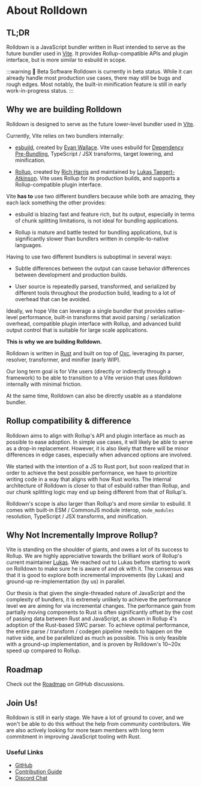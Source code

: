 # About Rolldown

## TL;DR

Rolldown is a JavaScript bundler written in Rust intended to serve as the future bundler used in [Vite](https://vitejs.dev/). It provides Rollup-compatible APIs and plugin interface, but is more similar to esbuild in scope.

:::warning 🚧 Beta Software
Rolldown is currently in beta status. While it can already handle most production use cases, there may still be bugs and rough edges. Most notably, the built-in minification feature is still in early work-in-progress status.
:::

## Why we are building Rolldown

Rolldown is designed to serve as the future lower-level bundler used in [Vite](https://vitejs.dev/).

Currently, Vite relies on two bundlers internally:

- [esbuild](https://github.com/evanw/esbuild), created by [Evan Wallace](https://github.com/evanw). Vite uses esbuild for [Dependency Pre-Bundling](https://vitejs.dev/guide/dep-pre-bundling), TypeScript / JSX transforms, target lowering, and minification.

- [Rollup](https://github.com/rollup/rollup), created by [Rich Harris](https://github.com/Rich-Harris) and maintained by [Lukas Taegert-Atkinson](https://github.com/lukastaegert). Vite uses Rollup for its production builds, and supports a Rollup-compatible plugin interface.

Vite **has to** use two different bundlers because while both are amazing, they each lack something the other provides:

- esbuild is blazing fast and feature rich, but its output, especially in terms of chunk splitting limitations, is not ideal for bundling applications.

- Rollup is mature and battle tested for bundling applications, but is significantly slower than bundlers written in compile-to-native languages.

Having to use two different bundlers is suboptimal in several ways:

- Subtle differences between the output can cause behavior differences between development and production builds.

- User source is repeatedly parsed, transformed, and serialized by different tools throughout the production build, leading to a lot of overhead that can be avoided.

Ideally, we hope Vite can leverage a single bundler that provides native-level performance, built-in transforms that avoid parsing / serialization overhead, compatible plugin interface with Rollup, and advanced build output control that is suitable for large scale applications.

**This is why we are building Rolldown.**

Rolldown is written in [Rust](https://www.rust-lang.org/) and built on top of [Oxc](https://oxc-project.github.io/), leveraging its parser, resolver, transformer, and minifier (early WIP).

Our long term goal is for Vite users (directly or indirectly through a framework) to be able to transition to a Vite version that uses Rolldown internally with minimal friction.

At the same time, Rolldown can also be directly usable as a standalone bundler.

## Rollup compatibility & difference

Rolldown aims to align with Rollup's API and plugin interface as much as possible to ease adoption. In simple use cases, it will likely be able to serve as a drop-in replacement. However, it is also likely that there will be minor differences in edge cases, especially when advanced options are involved.

We started with the intention of a JS to Rust port, but soon realized that in order to achieve the best possible performance, we have to prioritize writing code in a way that aligns with how Rust works. The internal architecture of Rolldown is closer to that of esbuild rather than Rollup, and our chunk splitting logic may end up being different from that of Rollup's.

Rolldown's scope is also larger than Rollup's and more similar to esbuild. It comes with built-in ESM / CommonJS module interop, `node_modules` resolution, TypeScript / JSX transforms, and minification.

## Why Not Incrementally Improve Rollup?

Vite is standing on the shoulder of giants, and owes a lot of its success to Rollup. We are highly appreciative towards the brilliant work of Rollup's current maintainer [Lukas](https://github.com/lukastaegert). We reached out to Lukas before starting to work on Rolldown to make sure he is aware of and ok with it. The consensus was that it is good to explore both incremental improvements (by Lukas) and ground-up re-implementation (by us) in parallel.

Our thesis is that given the single-threaded nature of JavaScript and the complexity of bundlers, it is extremely unlikely to achieve the performance level we are aiming for via incremental changes. The performance gain from partially moving components to Rust is often significantly offset by the cost of passing data between Rust and JavaScript, as shown in Rollup 4's adoption of the Rust-based SWC parser. To achieve optimal performance, the entire parse / transform / codegen pipeline needs to happen on the native side, and be parallelized as much as possible. This is only feasible with a ground-up implementation, and is proven by Rolldown's 10~20x speed up compared to Rollup.

## Roadmap

Check out the [Roadmap](https://github.com/rolldown/rolldown/discussions/153) on GitHub discussions.

## Join Us!

Rolldown is still in early stage. We have a lot of ground to cover, and we won't be able to do this without the help from community contributors. We are also actively looking for more team members with long term commitment in improving JavaScript tooling with Rust.

### Useful Links

- [GitHub](https://github.com/rolldown/rolldown)
- [Contribution Guide](/contrib-guide/)
- [Discord Chat](https://chat.rolldown.rs)
